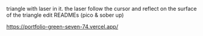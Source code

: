 triangle with laser in it. the laser follow the cursor and reflect on the surface of the triangle
edit READMEs (pico & sober up)

https://portfolio-green-seven-74.vercel.app/